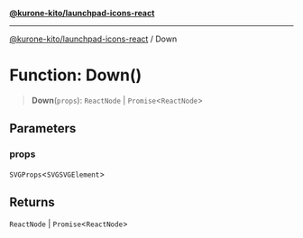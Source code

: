 [**@kurone-kito/launchpad-icons-react**](../README.md)

***

[@kurone-kito/launchpad-icons-react](../globals.md) / Down

# Function: Down()

> **Down**(`props`): `ReactNode` \| `Promise`\<`ReactNode`\>

## Parameters

### props

`SVGProps`\<`SVGSVGElement`\>

## Returns

`ReactNode` \| `Promise`\<`ReactNode`\>
